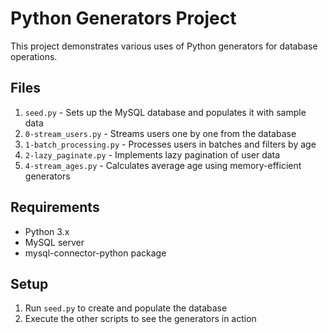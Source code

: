 # Python Generators Project

This project demonstrates various uses of Python generators for database operations.

## Files

1. `seed.py` - Sets up the MySQL database and populates it with sample data
2. `0-stream_users.py` - Streams users one by one from the database
3. `1-batch_processing.py` - Processes users in batches and filters by age
4. `2-lazy_paginate.py` - Implements lazy pagination of user data
5. `4-stream_ages.py` - Calculates average age using memory-efficient generators

## Requirements

- Python 3.x
- MySQL server
- mysql-connector-python package

## Setup

1. Run `seed.py` to create and populate the database
2. Execute the other scripts to see the generators in action
